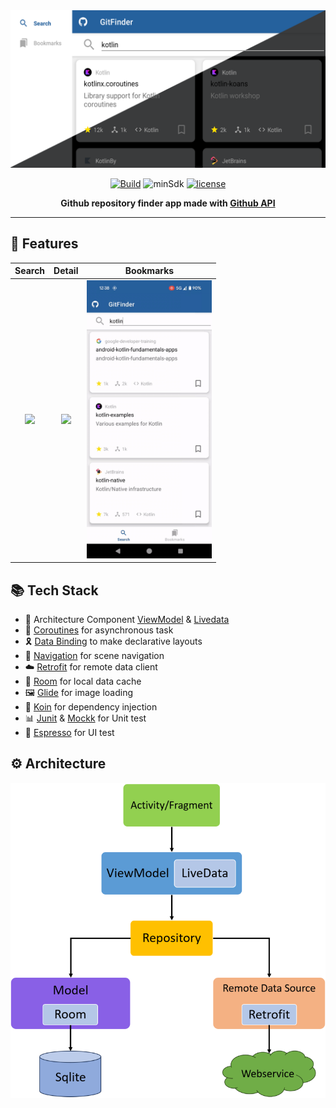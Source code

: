 <div align="center">
<img src="https://github.com/iamoscarliang/git-finder/blob/master/screenshot/gitfinder.png" width="600">

[![Build](https://github.com/iamoscarliang/git-finder/workflows/Build/badge.svg)](https://github.com/iamoscarliang/git-finder/actions)
![minSdk](https://img.shields.io/badge/minSdk-27-brightgreen)
[![license](https://img.shields.io/badge/license-MIT-brightgreen)](https://github.com/iamoscarliang/git-finder/blob/master/LICENSE)

**Github repository finder app made with [Github API](https://docs.github.com/en/rest)**
</div>

---

## :pushpin: Features
 Search                    | Detail                    | Bookmarks           
:-------------------------:|:-------------------------:|:-------------------------:
<img src="https://github.com/iamoscarliang/git-finder/blob/master/screenshot/search.gif" width="200">|<img src="https://github.com/iamoscarliang/git-finder/blob/master/screenshot/detail.gif" width="200">|<img src="https://github.com/iamoscarliang/git-finder/blob/master/screenshot/bookmarks.gif" width="200">

## :books: Tech Stack
- :wrench: Architecture Component [ViewModel](https://developer.android.com/topic/libraries/architecture/viewmodel) & [Livedata](https://developer.android.com/topic/libraries/architecture/livedata)
- :rocket: [Coroutines](https://developer.android.com/kotlin/coroutines) for asynchronous task
- :reminder_ribbon: [Data Binding](https://developer.android.com/topic/libraries/data-binding) to make declarative layouts
- :ship: [Navigation](https://developer.android.com/guide/navigation) for scene navigation
- :cloud: [Retrofit](https://square.github.io/retrofit) for remote data client
- :floppy_disk: [Room](https://developer.android.com/training/data-storage/room) for local data cache
- :framed_picture: [Glide](https://github.com/bumptech/glide) for image loading
- :syringe: [Koin](https://github.com/InsertKoinIO/koin) for dependency injection
- :bar_chart: [Junit](https://developer.android.com/training/testing/local-tests) & [Mockk](https://mockk.io) for Unit test
- :iphone: [Espresso](https://developer.android.com/training/testing/espresso) for UI test

## :gear: Architecture
<img src="https://github.com/iamoscarliang/git-finder/blob/master/screenshot/mvvm.png" width="600">
